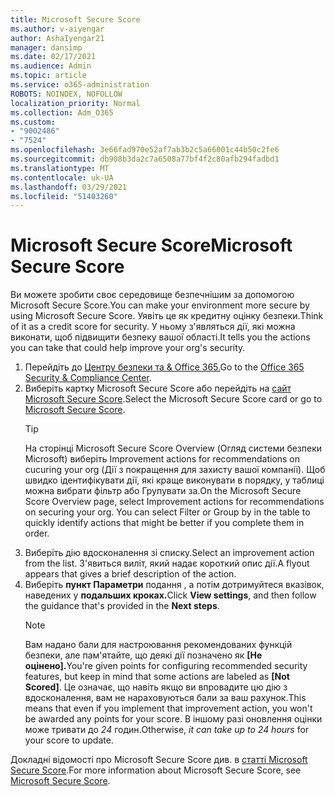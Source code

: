 ```yaml
---
title: Microsoft Secure Score
ms.author: v-aiyengar
author: AshaIyengar21
manager: dansimp
ms.date: 02/17/2021
ms.audience: Admin
ms.topic: article
ms.service: o365-administration
ROBOTS: NOINDEX, NOFOLLOW
localization_priority: Normal
ms.collection: Adm_O365
ms.custom:
- "9002486"
- "7524"
ms.openlocfilehash: 3e66fad970e52af7ab3b2c5a66001c44b50c2fe6
ms.sourcegitcommit: db908b3da2c7a6508a77bf4f2c80afb294fadbd1
ms.translationtype: MT
ms.contentlocale: uk-UA
ms.lasthandoff: 03/29/2021
ms.locfileid: "51403260"
---
```

# <a name="microsoft-secure-score"></a><span data-ttu-id="be87a-102">Microsoft Secure Score</span><span class="sxs-lookup"><span data-stu-id="be87a-102">Microsoft Secure Score</span></span>

<span data-ttu-id="be87a-103">Ви можете зробити своє середовище безпечнішим за допомогою Microsoft Secure Score.</span><span class="sxs-lookup"><span data-stu-id="be87a-103">You can make your environment more secure by using Microsoft Secure Score.</span></span> <span data-ttu-id="be87a-104">Уявіть це як кредитну оцінку безпеки.</span><span class="sxs-lookup"><span data-stu-id="be87a-104">Think of it as a credit score for security.</span></span> <span data-ttu-id="be87a-105">У ньому з'являться дії, які можна виконати, щоб підвищити безпеку вашої області.</span><span class="sxs-lookup"><span data-stu-id="be87a-105">It tells you the actions you can take that could help improve your org's security.</span></span>

1. <span data-ttu-id="be87a-106">Перейдіть до [Центру безпеки та & Office 365.](https://go.microsoft.com/fwlink/p/?linkid=2077143)</span><span class="sxs-lookup"><span data-stu-id="be87a-106">Go to the [Office 365 Security & Compliance Center](https://go.microsoft.com/fwlink/p/?linkid=2077143).</span></span>
1. <span data-ttu-id="be87a-107">Виберіть картку Microsoft Secure Score або перейдіть на [сайт Microsoft Secure Score](https://go.microsoft.com/fwlink/?linkid=2099589).</span><span class="sxs-lookup"><span data-stu-id="be87a-107">Select the Microsoft Secure Score card or go to [Microsoft Secure Score](https://go.microsoft.com/fwlink/?linkid=2099589).</span></span>
    > [!TIP]
    >  <span data-ttu-id="be87a-108">На сторінці Microsoft Secure Score Overview (Огляд системи безпеки Microsoft) виберіть Improvement actions for recommendations on cucuring your org (Дії з покращення для захисту вашої компанії). Щоб швидко ідентифікувати дії, які краще виконувати в порядку, у таблиці можна вибрати фільтр або Групувати за.</span><span class="sxs-lookup"><span data-stu-id="be87a-108">On the Microsoft Secure Score Overview page, select Improvement actions for recommendations on securing your org. You can select Filter or Group by in the table to quickly identify actions that might be better if you complete them in order.</span></span>
1. <span data-ttu-id="be87a-109">Виберіть дію вдосконалення зі списку.</span><span class="sxs-lookup"><span data-stu-id="be87a-109">Select an improvement action from the list.</span></span> <span data-ttu-id="be87a-110">З'явиться виліт, який надає короткий опис дії.</span><span class="sxs-lookup"><span data-stu-id="be87a-110">A flyout appears that gives a brief description of the action.</span></span>
1. <span data-ttu-id="be87a-111">Виберіть **пункт Параметри** подання , а потім дотримуйтеся вказівок, наведених у **подальших кроках.**</span><span class="sxs-lookup"><span data-stu-id="be87a-111">Click **View settings**, and then follow the guidance that's provided in the **Next steps**.</span></span>
    > [!NOTE]
    > <span data-ttu-id="be87a-112">Вам надано бали для настроювання рекомендованих функцій безпеки, але пам'ятайте, що деякі дії позначено як **[Не оцінено].**</span><span class="sxs-lookup"><span data-stu-id="be87a-112">You're given points for configuring recommended security features, but keep in mind that some actions are labeled as **[Not Scored]**.</span></span> <span data-ttu-id="be87a-113">Це означає, що навіть якщо ви впровадите цю дію з вдосконалення, вам не нараховуються бали за ваш рахунок.</span><span class="sxs-lookup"><span data-stu-id="be87a-113">This means that even if you implement that improvement action, you won't be awarded any points for your score.</span></span> <span data-ttu-id="be87a-114">В іншому разі оновлення оцінки може тривати до *24* годин.</span><span class="sxs-lookup"><span data-stu-id="be87a-114">Otherwise, *it can take up to 24 hours* for your score to update.</span></span>

<span data-ttu-id="be87a-115">Докладні відомості про Microsoft Secure Score див. в [статті Microsoft Secure Score](https://go.microsoft.com/fwlink/?linkid=2103077).</span><span class="sxs-lookup"><span data-stu-id="be87a-115">For more information about Microsoft Secure Score, see [Microsoft Secure Score](https://go.microsoft.com/fwlink/?linkid=2103077).</span></span>